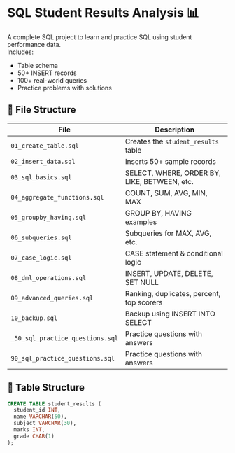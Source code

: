 # SQL Student Results Analysis 📊

A complete SQL project to learn and practice SQL using student performance data.  
Includes:
- Table schema
- 50+ INSERT records
- 100+ real-world queries
- Practice problems with solutions

## 📁 File Structure

| File | Description |
|------|-------------|
| `01_create_table.sql` | Creates the `student_results` table |
| `02_insert_data.sql` | Inserts 50+ sample records |
| `03_sql_basics.sql` | SELECT, WHERE, ORDER BY, LIKE, BETWEEN, etc. |
| `04_aggregate_functions.sql` | COUNT, SUM, AVG, MIN, MAX |
| `05_groupby_having.sql` | GROUP BY, HAVING examples |
| `06_subqueries.sql` | Subqueries for MAX, AVG, etc. |
| `07_case_logic.sql` | CASE statement & conditional logic |
| `08_dml_operations.sql` | INSERT, UPDATE, DELETE, SET NULL |
| `09_advanced_queries.sql` | Ranking, duplicates, percent, top scorers |
| `10_backup.sql` | Backup using INSERT INTO SELECT |
| `_50_sql_practice_questions.sql`|  Practice questions with answers
| `90_sql_practice_questions.sql` | Practice questions with answers |

## 📌 Table Structure

```sql
CREATE TABLE student_results (
  student_id INT,
  name VARCHAR(50),
  subject VARCHAR(30),
  marks INT,
  grade CHAR(1)
);

